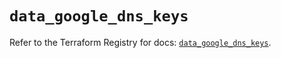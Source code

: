 # `data_google_dns_keys`

Refer to the Terraform Registry for docs: [`data_google_dns_keys`](https://registry.terraform.io/providers/hashicorp/google/6.46.0/docs/data-sources/dns_keys).
